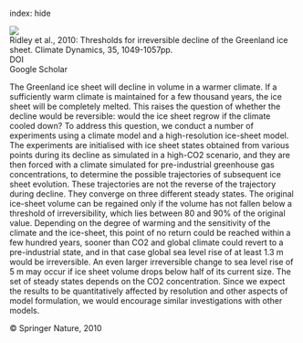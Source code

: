index: hide

<div class="Citation">
    <div class="Citation-thumb CitationThumb-linked"  data-href="https://doi.org/10.1007/s00382-009-0646-0">
      <img src="https://static.claimspace.cloud/climate-study-static/refs/thumbs/5/Ridley_et_al_2010-thumb.png" />
    </div>

  <div class="Citation-body">
    <div class="Citation-text">Ridley et al., 2010: Thresholds for irreversible decline of the Greenland ice sheet. <span class="Article-journal">Climate Dynamics, </span><span class="Article-volume">35, </span>1049-1057pp.</div>
    <div class="Citation-links">
      <div class="CitationLink" data-href="https://doi.org/10.1007/s00382-009-0646-0">
        <div class="CitationLink-icon CitationLink-Doi"></div>
        <div class="CitationLink-text">DOI</div>
      </div>
      <div class="CitationLink" data-href="https://scholar.google.com/scholar?q=10.1007/s00382-009-0646-0">
        <div class="CitationLink-icon CitationLink-Scholar"></div>
        <div class="CitationLink-text">Google Scholar</div>
      </div>
    </div>
  </div>
</div>

The Greenland ice sheet will decline in volume in a warmer climate. If a sufficiently warm climate is maintained for a few thousand years, the ice sheet will be completely melted. This raises the question of whether the decline would be reversible: would the ice sheet regrow if the climate cooled down? To address this question, we conduct a number of experiments using a climate model and a high-resolution ice-sheet model. The experiments are initialised with ice sheet states obtained from various points during its decline as simulated in a high-CO2 scenario, and they are then forced with a climate simulated for pre-industrial greenhouse gas concentrations, to determine the possible trajectories of subsequent ice sheet evolution. These trajectories are not the reverse of the trajectory during decline. They converge on three different steady states. The original ice-sheet volume can be regained only if the volume has not fallen below a threshold of irreversibility, which lies between 80 and 90% of the original value. Depending on the degree of warming and the sensitivity of the climate and the ice-sheet, this point of no return could be reached within a few hundred years, sooner than CO2 and global climate could revert to a pre-industrial state, and in that case global sea level rise of at least 1.3 m would be irreversible. An even larger irreversible change to sea level rise of 5 m may occur if ice sheet volume drops below half of its current size. The set of steady states depends on the CO2 concentration. Since we expect the results to be quantitatively affected by resolution and other aspects of model formulation, we would encourage similar investigations with other models.

<div class="Citation-copy">
&copy; Springer Nature, 2010
</div>